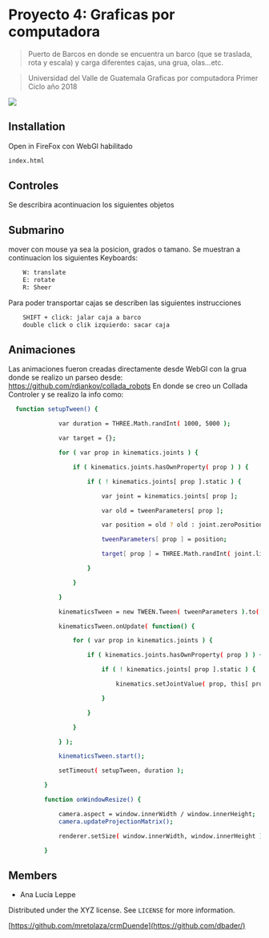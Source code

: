 # Proyecto 4: Graficas por computadora 
> Puerto de Barcos en donde se encuentra un barco (que se traslada, rota y escala) y carga diferentes cajas, una grua, olas...etc.

> Universidad del Valle de Guatemala 
> Graficas por computadora 
> Primer Ciclo año 2018  




![](header.png)

## Installation

Open in FireFox con WebGl habilitado

```sh
index.html
```

## Controles
  Se describira acontinuacion los siguientes objetos
## Submarino
mover con mouse ya sea la posicion, grados o tamano. 
Se muestran a continuacion los siguientes Keyboards:
```sh
    W: translate
    E: rotate
    R: Sheer
```
Para poder transportar cajas se describen las siguientes instrucciones
```sh
    SHIFT + click: jalar caja a barco
    double click o clik izquierdo: sacar caja
```
## Animaciones
  Las animaciones fueron creadas directamente desde WebGl con la grua donde se realizo un parseo desde:
  https://github.com/rdiankov/collada_robots
  En donde se creo un Collada Controler y se realizo la info como:
  ```sh
    function setupTween() {

				var duration = THREE.Math.randInt( 1000, 5000 );

				var target = {};

				for ( var prop in kinematics.joints ) {

					if ( kinematics.joints.hasOwnProperty( prop ) ) {

						if ( ! kinematics.joints[ prop ].static ) {

							var joint = kinematics.joints[ prop ];

							var old = tweenParameters[ prop ];

							var position = old ? old : joint.zeroPosition;

							tweenParameters[ prop ] = position;

							target[ prop ] = THREE.Math.randInt( joint.limits.min, joint.limits.max )

						}

					}

				}

				kinematicsTween = new TWEEN.Tween( tweenParameters ).to( target, duration ).easing( TWEEN.Easing.Quadratic.Out );

				kinematicsTween.onUpdate( function() {

					for ( var prop in kinematics.joints ) {

						if ( kinematics.joints.hasOwnProperty( prop ) ) {

							if ( ! kinematics.joints[ prop ].static ) {

								kinematics.setJointValue( prop, this[ prop ] );

							}

						}

					}

				} );

				kinematicsTween.start();

				setTimeout( setupTween, duration );

			}

			function onWindowResize() {

				camera.aspect = window.innerWidth / window.innerHeight;
				camera.updateProjectionMatrix();

				renderer.setSize( window.innerWidth, window.innerHeight );

			}

```

## Members

* Ana Lucía Leppe  

Distributed under the XYZ license. See ``LICENSE`` for more information.

[https://github.com/mretolaza/crmDuende](https://github.com/dbader/)


<!-- Markdown link & img dfn's -->
[npm-image]: https://img.shields.io/npm/v/datadog-metrics.svg?style=flat-square
[npm-url]: https://npmjs.org/package/datadog-metrics
[npm-downloads]: https://img.shields.io/npm/dm/datadog-metrics.svg?style=flat-square
[wiki]: https://github.com/yourname/yourproject/wiki
